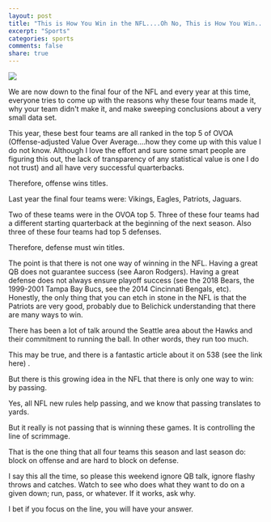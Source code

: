 ```yaml
---
layout: post
title: "This is How You Win in the NFL....Oh No, This is How You Win...."
excerpt: "Sports"
categories: sports
comments: false
share: true
---
```


![](https://www.nbcsports.com/bayarea/sites/csnbayarea/files/styles/article_hero_image/public/2018/08/19/shanahanshrugtexansusatsi.jpg?itok=Xl3ZPmZs)



We are now down to the final four of the NFL and every year at this time, everyone tries to come up with the reasons why these four teams made it, why your team didn't make it, and make sweeping conclusions about a very small data set.




This year, these best four teams are all ranked in the top 5 of OVOA (Offense-adjusted Value Over Average....how they come up with this value I do not know. Although I love the effort and sure some smart people are figuring this out, the lack of transparency of any statistical value is one I do not trust) and all have very successful quarterbacks. 

Therefore, offense wins titles.


Last year the final four teams were: Vikings, Eagles, Patriots, Jaguars.


Two of these teams were in the OVOA top 5. Three of these four teams had a different starting quarterback at the beginning of the next season. Also three of these four teams had top 5 defenses.

Therefore, defense must win titles.




The point is that there is not one way of winning in the NFL. Having a great QB does not guarantee success (see Aaron Rodgers). Having a great defense does not always ensure playoff success (see the 2018 Bears, the 1999-2001 Tampa Bay Bucs, see the 2014 Cincinnati Bengals, etc). Honestly, the only thing that you can etch in stone in the NFL is that the Patriots are very good, probably due to Belichick understanding that there are many ways to win.



There has been a lot of talk around the Seattle area about the Hawks and their commitment to running the ball. In other words, they run too much.


This may be true, and there is a fantastic article about it on 538 (see the link here) [](https://fivethirtyeight.com/features/you-called-a-run-on-first-down-youre-already-screwed/]).



But there is this growing idea in the NFL that there is only one way to win: by passing.

Yes, all NFL new rules help passing, and we know that passing translates to yards. 

But it really is not passing that is winning these games. It is controlling the line of scrimmage.



That is the one thing that all four teams this season and last season do: block on offense and are hard to block on defense.


I say this all the time, so please this weekend ignore QB talk, ignore flashy throws and catches. Watch to see who does what they want to do on a given down; run, pass, or whatever. If it works, ask why. 


I bet if you focus on the line, you will have your answer. 















